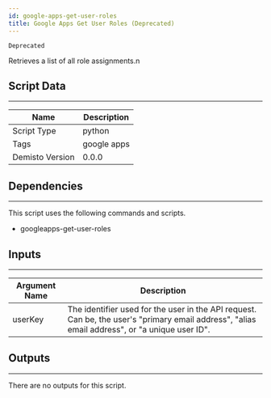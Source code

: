 ```yaml
---
id: google-apps-get-user-roles
title: Google Apps Get User Roles (Deprecated)
---
```


`Deprecated`

Retrieves a list of all role assignments.n

## Script Data
---

| **Name** | **Description** |
| --- | --- |
| Script Type | python |
| Tags | google apps |
| Demisto Version | 0.0.0 |

## Dependencies
---
This script uses the following commands and scripts.
* googleapps-get-user-roles

## Inputs
---

| **Argument Name** | **Description** |
| --- | --- |
| userKey | The identifier used for the user in the API request. Can be, the user's "primary email address", "alias email address", or "a unique user ID". |

## Outputs
---
There are no outputs for this script.
